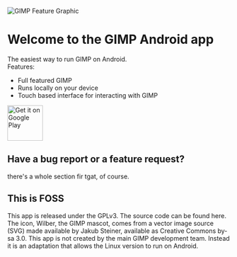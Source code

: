 ![GIMP Feature Graphic](https://raw.githubusercontent.com/CypherpunkArmory/GIMP/master/app/src/main/ic_main_launcher-playstore.png)

# Welcome to the GIMP Android app 

The easiest way to run GIMP on Android.   
Features: 
* Full featured GIMP
* Runs locally on your device
* Touch based interface for interacting with GIMP

[<img src="https://play.google.com/intl/en_us/badges/images/generic/en-play-badge.png"
     alt="Get it on Google Play"
     height="80">](https://play.google.com/store/apps/details?id=tech.ula.gimp)
     
## Have a bug report or a feature request?
there's a whole section fir tgat, of course. 

## This is FOSS
This app is released under the GPLv3.  The source code can be found here.
The icon, Wilber, the GIMP mascot, comes from a vector image source (SVG) made available by Jakub Steiner, available as Creative Commons by-sa 3.0.
This app is not created by the main GIMP development team.  Instead it is an adaptation that allows the Linux version to run on Android.
